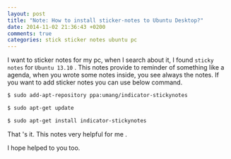 ```yaml
---
layout: post
title: "Note: How to install sticker-notes to Ubuntu Desktop?"
date: 2014-11-02 21:36:43 +0200
comments: true
categories: stick sticker notes ubuntu pc 
---
```


I want to sticker notes for my pc, when I search about it, I found `sticky notes` for `Ubuntu 13.10` .
This notes provide to reminder of something like a agenda, when you wrote some notes inside, 
you see always the notes. If you want to add sticker notes you can use below command.
   
```bash
$ sudo add-apt-repository ppa:umang/indicator-stickynotes
```   

```bash
$ sudo apt-get update
```

```bash
$ sudo apt-get install indicator-stickynotes
```

That 's it. This notes very helpful for me .

I hope helped to you too.